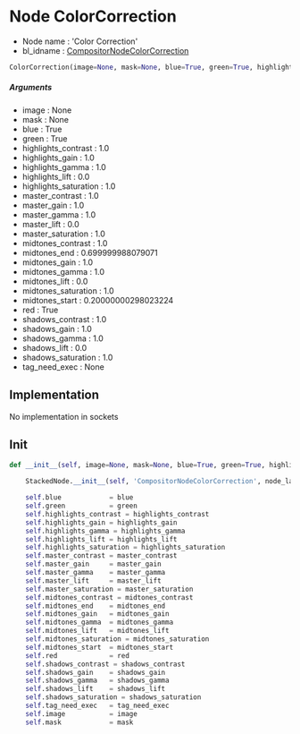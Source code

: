 # Node ColorCorrection

- Node name : 'Color Correction'
- bl_idname : [CompositorNodeColorCorrection](https://docs.blender.org/api/current/bpy.types.{bl_idname}.html)


``` python
ColorCorrection(image=None, mask=None, blue=True, green=True, highlights_contrast=1.0, highlights_gain=1.0, highlights_gamma=1.0, highlights_lift=0.0, highlights_saturation=1.0, master_contrast=1.0, master_gain=1.0, master_gamma=1.0, master_lift=0.0, master_saturation=1.0, midtones_contrast=1.0, midtones_end=0.699999988079071, midtones_gain=1.0, midtones_gamma=1.0, midtones_lift=0.0, midtones_saturation=1.0, midtones_start=0.20000000298023224, red=True, shadows_contrast=1.0, shadows_gain=1.0, shadows_gamma=1.0, shadows_lift=0.0, shadows_saturation=1.0, tag_need_exec=None, node_label=None, node_color=None)
```
##### Arguments

- image : None
- mask : None
- blue : True
- green : True
- highlights_contrast : 1.0
- highlights_gain : 1.0
- highlights_gamma : 1.0
- highlights_lift : 0.0
- highlights_saturation : 1.0
- master_contrast : 1.0
- master_gain : 1.0
- master_gamma : 1.0
- master_lift : 0.0
- master_saturation : 1.0
- midtones_contrast : 1.0
- midtones_end : 0.699999988079071
- midtones_gain : 1.0
- midtones_gamma : 1.0
- midtones_lift : 0.0
- midtones_saturation : 1.0
- midtones_start : 0.20000000298023224
- red : True
- shadows_contrast : 1.0
- shadows_gain : 1.0
- shadows_gamma : 1.0
- shadows_lift : 0.0
- shadows_saturation : 1.0
- tag_need_exec : None

## Implementation

No implementation in sockets

## Init

``` python
def __init__(self, image=None, mask=None, blue=True, green=True, highlights_contrast=1.0, highlights_gain=1.0, highlights_gamma=1.0, highlights_lift=0.0, highlights_saturation=1.0, master_contrast=1.0, master_gain=1.0, master_gamma=1.0, master_lift=0.0, master_saturation=1.0, midtones_contrast=1.0, midtones_end=0.699999988079071, midtones_gain=1.0, midtones_gamma=1.0, midtones_lift=0.0, midtones_saturation=1.0, midtones_start=0.20000000298023224, red=True, shadows_contrast=1.0, shadows_gain=1.0, shadows_gamma=1.0, shadows_lift=0.0, shadows_saturation=1.0, tag_need_exec=None, node_label=None, node_color=None):

    StackedNode.__init__(self, 'CompositorNodeColorCorrection', node_label=node_label, node_color=node_color)

    self.blue            = blue
    self.green           = green
    self.highlights_contrast = highlights_contrast
    self.highlights_gain = highlights_gain
    self.highlights_gamma = highlights_gamma
    self.highlights_lift = highlights_lift
    self.highlights_saturation = highlights_saturation
    self.master_contrast = master_contrast
    self.master_gain     = master_gain
    self.master_gamma    = master_gamma
    self.master_lift     = master_lift
    self.master_saturation = master_saturation
    self.midtones_contrast = midtones_contrast
    self.midtones_end    = midtones_end
    self.midtones_gain   = midtones_gain
    self.midtones_gamma  = midtones_gamma
    self.midtones_lift   = midtones_lift
    self.midtones_saturation = midtones_saturation
    self.midtones_start  = midtones_start
    self.red             = red
    self.shadows_contrast = shadows_contrast
    self.shadows_gain    = shadows_gain
    self.shadows_gamma   = shadows_gamma
    self.shadows_lift    = shadows_lift
    self.shadows_saturation = shadows_saturation
    self.tag_need_exec   = tag_need_exec
    self.image           = image
    self.mask            = mask
```
